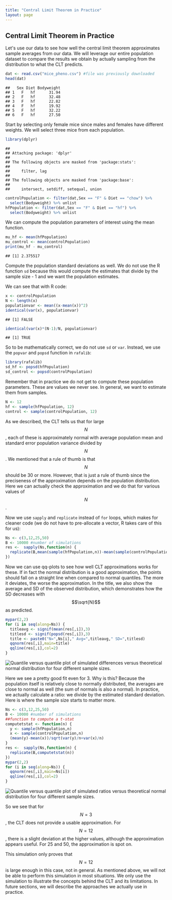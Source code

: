 ```yaml
---
title: "Central Limit Theorem in Practice"
layout: page
---
```







## Central Limit Theorem in Practice

Let's use our data to see how well the central limit theorem approximates sample averages from our data. We will leverage our entire population dataset to compare the results we obtain by actually sampling from the distribution to what the CLT predicts.




```r
dat <- read.csv("mice_pheno.csv") #file was previously downloaded
head(dat)
```

```
##   Sex Diet Bodyweight
## 1   F   hf      31.94
## 2   F   hf      32.48
## 3   F   hf      22.82
## 4   F   hf      19.92
## 5   F   hf      32.22
## 6   F   hf      27.50
```

Start by selecting only female mice since males and females have
different weights. We will select three mice from each population.


```r
library(dplyr)
```

```
## 
## Attaching package: 'dplyr'
## 
## The following objects are masked from 'package:stats':
## 
##     filter, lag
## 
## The following objects are masked from 'package:base':
## 
##     intersect, setdiff, setequal, union
```

```r
controlPopulation <- filter(dat,Sex == "F" & Diet == "chow") %>%  
  select(Bodyweight) %>% unlist
hfPopulation <- filter(dat,Sex == "F" & Diet == "hf") %>%  
  select(Bodyweight) %>% unlist
```

We can compute the population parameters of interest using the mean function.


```r
mu_hf <- mean(hfPopulation)
mu_control <- mean(controlPopulation)
print(mu_hf - mu_control)
```

```
## [1] 2.375517
```

Compute the population standard deviations as well. We do not use the
R function `sd` because this would compute the estimates that divide by the
sample size - 1 and we want the population estimates.

We can see that with R code:


```r
x <- controlPopulation
N <- length(x)
populationvar <- mean((x-mean(x))^2)
identical(var(x), populationvar)
```

```
## [1] FALSE
```

```r
identical(var(x)*(N-1)/N, populationvar)
```

```
## [1] TRUE
```

So to be mathematically correct, we do not use `sd` or  `var`. Instead, we use the `popvar` and `popsd` function in `rafalib`:


```r
library(rafalib)
sd_hf <- popsd(hfPopulation)
sd_control <- popsd(controlPopulation)
```

Remember that in practice we do not get to compute these population parameters.
These are values we never see. In general, we want to estimate them from samples. 


```r
N <- 12
hf <- sample(hfPopulation, 12)
control <- sample(controlPopulation, 12)
```

As we described, the CLT tells us that for large $$N$$, each of these is approximately normal with average population mean and standard error population variance divided by $$N$$. We mentioned that a rule of thumb is that $$N$$ should be 30 or more. However, that is just a rule of thumb since the preciseness of the approximation depends on the population distribution. Here we can actually check the approximation and we do that for various values of $$N$$.

Now we use `sapply` and `replicate` instead of `for` loops, which
makes for cleaner code (we do not have to pre-allocate a vector, R
takes care of this for us):


```r
Ns <- c(3,12,25,50)
B <- 10000 #number of simulations
res <-  sapply(Ns,function(n) {
  replicate(B,mean(sample(hfPopulation,n))-mean(sample(controlPopulation,n)))
})
```

Now we can use qq-plots to see how well CLT approximations works for these. If in fact the normal distribution is a good approximation, the points should fall on a straight line when compared to normal quantiles. The more it deviates, the worse the approximation. In the title, we also show the average and SD of the observed distribution, which demonstrates how the SD decreases with $$\sqrt{N}$$ as predicted. 


```r
mypar(2,2)
for (i in seq(along=Ns)) {
  titleavg <- signif(mean(res[,i]),3)
  titlesd <- signif(popsd(res[,i]),3)
  title <- paste0("N=",Ns[i]," Avg=",titleavg," SD=",titlesd)
  qqnorm(res[,i],main=title)
  qqline(res[,i],col=2)
}
```

![Quantile versus quantile plot of simulated differences versus theoretical normal distribution for four different sample sizes.](figure/clt_in_practice-effect_size_qqplot-1.png) 

Here we see a pretty good fit even for 3. Why is this? Because the
population itself is relatively close to normally distributed, the
averages are close to normal as well (the sum of normals is also a
normal). In practice, we actually calculate a ratio: we divide by the
estimated standard deviation. Here is where the sample size starts to
matter more. 


```r
Ns <- c(3,12,25,50)
B <- 10000 #number of simulations
##function to compute a t-stat
computetstat <- function(n) {
  y <- sample(hfPopulation,n)
  x <- sample(controlPopulation,n)
  (mean(y)-mean(x))/sqrt(var(y)/n+var(x)/n)
}
res <-  sapply(Ns,function(n) {
  replicate(B,computetstat(n))
})
mypar(2,2)
for (i in seq(along=Ns)) {
  qqnorm(res[,i],main=Ns[i])
  qqline(res[,i],col=2)
}
```

![Quantile versus quantile plot of simulated ratios versus theoretical normal distribution for four different sample sizes.](figure/clt_in_practice-t_test_qqplot-1.png) 

So we see that for $$N=3$$, the CLT does not provide a usable
approximation. For $$N=12$$, there is a slight deviation at the higher
values, although the approximation appears useful. For 25 and 50, the
approximation is spot on.

This simulation only proves that $$N=12$$ is large enough in this case,
not in general. As mentioned above, we will not be able to perform
this simulation in most situations. We only use the simulation to
illustrate the concepts behind the CLT and its limitations. In future
sections, we will describe the approaches we actually use in practice. 

